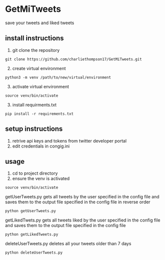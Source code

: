 # GetMiTweets
save your tweets and liked tweets

## install instructions
1. git clone the repository
```
git clone https://github.com/charliethompson17/GetMiTweets.git
```
2. create virtual environment
```
python3 -m venv /path/to/new/virtual/environment
```
3. activate virtual environment
```
source venv/bin/activate
```
3. install requirments.txt
```
pip install -r requirements.txt
```

## setup instructions
1. retrive api keys and tokens from twitter developer portal
2. edit credentials in congig.ini

## usage
1. cd to project directory
2. ensure the venv is activated
```
source venv/bin/activate
```

getUserTweets.py gets all tweets by the user specified in the config file and saves them to the output file specified in the config file in reverse order
```
python getUserTweets.py
```

getLikedTwets.py gets all tweets liked by the user specified in the config file and saves them to the output file specified in the config file
```
python getLikedTweets.py
```

deleteUserTweets.py deletes all your tweets older than 7 days
```
python deleteUserTweets.py
```
